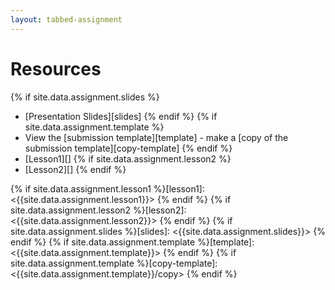 ```yaml
---
layout: tabbed-assignment
---
```


# Resources

{% if site.data.assignment.slides %}
* [Presentation Slides][slides]
{% endif %}
{% if site.data.assignment.template %}
* View the [submission template][template] - make a [copy of the submission template][copy-template]
{% endif %}
* [Lesson1][]
{% if site.data.assignment.lesson2 %}
* [Lesson2][]
{% endif %}

<!-- Don't edit links here, change them in _data/assignment.yml instead. -->

{% if site.data.assignment.lesson1  %}[lesson1]:  <{{site.data.assignment.lesson1}}>  {% endif %}
{% if site.data.assignment.lesson2  %}[lesson2]:  <{{site.data.assignment.lesson2}}>  {% endif %}
{% if site.data.assignment.slides   %}[slides]:   <{{site.data.assignment.slides}}>   {% endif %}
{% if site.data.assignment.template %}[template]: <{{site.data.assignment.template}}> {% endif %}
{% if site.data.assignment.template %}[copy-template]: <{{site.data.assignment.template}}/copy> {% endif %}
